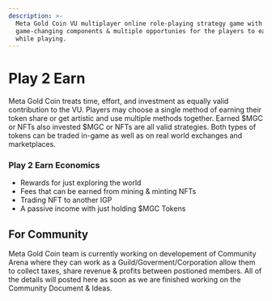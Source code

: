 ```yaml
---
description: >-
  Meta Gold Coin VU multiplayer online role-playing strategy game with a key
  game-changing components & multiple opportunies for the players to earn money
  while playing.
---
```


# Play 2 Earn

Meta Gold Coin treats time, effort, and investment as equally valid contribution to the VU. Players may choose a single method of earning their token share or get artistic and use multiple methods together. Earned $MGC or NFTs also invested $MGC or NFTs are all valid strategies. Both types of tokens can be traded in-game as well as on real world exchanges and marketplaces.

### Play 2 Earn Economics

* Rewards for just exploring the world
* Fees that can be earned from mining & minting NFTs
* Trading NFT to another IGP
* A passive income with just holding $MGC Tokens

## For Community

Meta Gold Coin team is currently working on developement of Community Arena where they can work as a Guild/Goverment/Corporation allow them to collect taxes, share revenue & profits between postioned members. All of the details will posted here as soon as we are finished working on the Community Document & Ideas.

